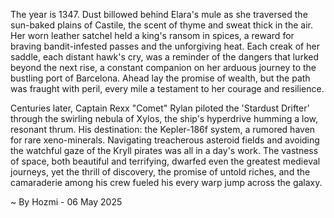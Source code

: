 
The year is 1347.  Dust billowed behind Elara's mule as she traversed the sun-baked plains of Castile, the scent of thyme and sweat thick in the air.  Her worn leather satchel held a king's ransom in spices, a reward for braving bandit-infested passes and the unforgiving heat.  Each creak of her saddle, each distant hawk's cry, was a reminder of the dangers that lurked beyond the next rise, a constant companion on her arduous journey to the bustling port of Barcelona.  Ahead lay the promise of wealth, but the path was fraught with peril, every mile a testament to her courage and resilience.

Centuries later, Captain Rexx "Comet" Rylan piloted the 'Stardust Drifter' through the swirling nebula of Xylos, the ship's hyperdrive humming a low, resonant thrum.  His destination: the Kepler-186f system, a rumored haven for rare xeno-minerals.  Navigating treacherous asteroid fields and avoiding the watchful gaze of the Kryll pirates was all in a day's work. The vastness of space, both beautiful and terrifying, dwarfed even the greatest medieval journeys, yet the thrill of discovery, the promise of untold riches, and the camaraderie among his crew fueled his every warp jump across the galaxy.

~ By Hozmi - 06 May 2025
